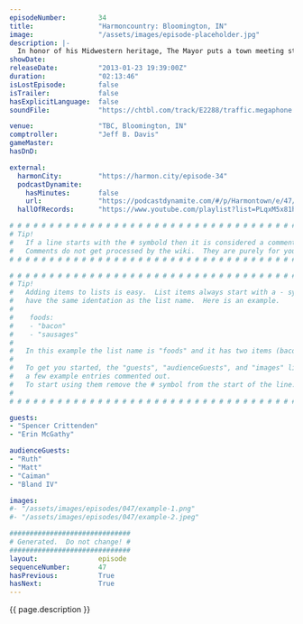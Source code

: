 ```yaml
---
episodeNumber:        34
title:                "Harmoncountry: Bloomington, IN"
image:                "/assets/images/episode-placeholder.jpg"
description: |-
  In honor of his Midwestern heritage, The Mayor puts a town meeting straight up the middle and over the plate, with sports talk, a cosmic meditation and an in depth discussion of science and religion with some of Indiana's greatest, drunkest minds!
showDate:             
releaseDate:          "2013-01-23 19:39:00Z"
duration:             "02:13:46"
isLostEpisode:        false
isTrailer:            false
hasExplicitLanguage:  false
soundFile:            "https://chtbl.com/track/E2288/traffic.megaphone.fm/STA2533895752.mp3?updated=1560295861"

venue:                "TBC, Bloomington, IN"
comptroller:          "Jeff B. Davis"
gameMaster:           
hasDnD:               

external:
  harmonCity:         "https://harmon.city/episode-34"
  podcastDynamite:
    hasMinutes:       false
    url:              "https://podcastdynamite.com/#/p/Harmontown/e/47/34"
  hallOfRecords:      "https://www.youtube.com/playlist?list=PLqxM5x81hNOYVQKeNqoZkfAj_L6bF7Apr"

# # # # # # # # # # # # # # # # # # # # # # # # # # # # # # # # # # # # # # # # # # # # #
# Tip!
#   If a line starts with the # symbold then it is considered a comment.
#   Comments do not get processed by the wiki.  They are purely for your information.
# # # # # # # # # # # # # # # # # # # # # # # # # # # # # # # # # # # # # # # # # # # # #

# # # # # # # # # # # # # # # # # # # # # # # # # # # # # # # # # # # # # # # # # # # # #
# Tip!
#   Adding items to lists is easy.  List items always start with a - symbol and have
#   have the same identation as the list name.  Here is an example.
#
#    foods:
#    - "bacon"
#    - "sausages"
#
#   In this example the list name is "foods" and it has two items (bacon, and sausages).
#
#   To get you started, the "guests", "audienceGuests", and "images" lists below have
#   a few example entries commented out.
#   To start using them remove the # symbol from the start of the line.
#
# # # # # # # # # # # # # # # # # # # # # # # # # # # # # # # # # # # # # # # # # # # # #

guests:
- "Spencer Crittenden"
- "Erin McGathy"

audienceGuests:
- "Ruth"
- "Matt"
- "Caiman"
- "Bland IV"

images:
#- "/assets/images/episodes/047/example-1.png"
#- "/assets/images/episodes/047/example-2.jpeg"

##############################
# Generated.  Do not change! #
##############################
layout:               episode
sequenceNumber:       47
hasPrevious:          True
hasNext:              True
---
```


<!-- The episode description will be rendered here -->
{{ page.description }}

<!-- Add your content BELOW here -->
<!-- vvvvvvvvvvvvvvvvvvvvvvvvvvv -->




<!-- ^^^^^^^^^^^^^^^^^^^^^^^^^^^ -->
<!-- Add your content ABOVE here -->

<!-- The episode gallery will be rendered here -->